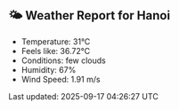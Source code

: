<!-- WEATHER-START -->
## 🌤 Weather Report for Hanoi

- Temperature: 31°C
- Feels like: 36.72°C
- Conditions: few clouds
- Humidity: 67%
- Wind Speed: 1.91 m/s

Last updated: 2025-09-17 04:26:27 UTC
<!-- WEATHER-END -->
